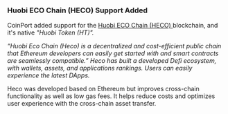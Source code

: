 ﻿### Huobi ECO Chain (HECO) Support Added
CoinPort added support for the <a href="https://www.hecochain.com/" target="_blank">Huobi ECO Chain (HECO) </a> blockchain, and it's native <i>"Huobi Token (HT)".</i>

<i>“Huobi Eco Chain (Heco) is a decentralized and cost-efficient public chain that Ethereum developers can easily get started with and smart contracts are seamlessly compatible.” Heco has built a developed Defi ecosystem, with wallets, assets, and applications rankings. Users can easily experience the latest DApps.</i>

Heco was developed based on Ethereum but improves cross-chain functionality as well as low gas fees. It helps reduce costs and optimizes user experience with the cross-chain asset transfer.
